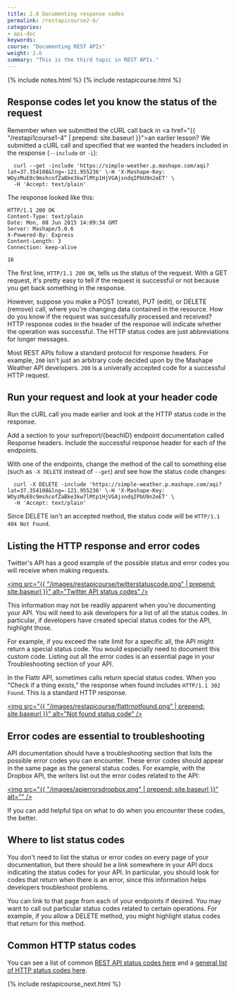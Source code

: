 ```yaml
---
title: 2.6 Documenting response codes
permalink: /restapicourse2-6/
categories:
- api-doc
keywords: 
course: "Documenting REST APIs"
weight: 2.6
summary: "This is the third topic in REST APIs."
---
```

{% include notes.html %}
{% include restapicourse.html %}

## Response codes let you know the status of the request

Remember when we submitted the cURL call back in <a href="{{ "/restapi1course1-4" | prepend: site.baseurl }}">an earlier lesson</a>? We submitted a cURL call and specified that we wanted the headers included in the response (`--include` or `-i`):

```
  curl --get -include 'https://simple-weather.p.mashape.com/aqi?lat=37.354108&lng=-121.955236' \-H 'X-Mashape-Key: WOyzMuE8c9mshcofZaBke3kw7lMtp1HjVGAjsndqIPbU9n2eET' \
  -H 'Accept: text/plain'
```

The response looked like this: 

```
HTTP/1.1 200 OK
Content-Type: text/plain
Date: Mon, 08 Jun 2015 14:09:34 GMT
Server: Mashape/5.0.6
X-Powered-By: Express
Content-Length: 3
Connection: keep-alive

16
```

The first line, `HTTP/1.1 200 OK`, tells us the status of the request. With a GET request, it's pretty easy to tell if the request is successful or not because you get back something in the response. 

However, suppose you make a POST (create), PUT (edit), or DELETE (remove) call, where you're changing data contained in the resource. How do you know if the request was successfully processed and received? HTTP response codes in the header of the response will indicate whether the operation was successful. The HTTP status codes are just abbreviations for longer messages.

Most REST APIs follow a standard protocol for response headers. For example, `200` isn't just an arbitrary code decided upon by the Mashape Weather API developers. `200` is a univerally accepted code for a successful HTTP request. 

## Run your request and look at your header code

Run the cURL call you made earlier and look at the HTTP status code in the response. 

Add a section to your surfreport/{beachID} endpoint documentation called Response headers. Include the successful response header for each of the endpoints.
 
With one of the endpoints, change the method of the call to something else (such as `-X DELETE` instead of `--get`) and see how the status code changes:

```
  curl -X DELETE -include 'https://simple-weather.p.mashape.com/aqi?lat=37.354108&lng=-121.955236' \-H 'X-Mashape-Key: WOyzMuE8c9mshcofZaBke3kw7lMtp1HjVGAjsndqIPbU9n2eET' \
  -H 'Accept: text/plain'
```

Since DELETE isn't an accepted method, the status code will be `HTTP/1.1 404 Not Found`. 

## Listing the HTTP response and error codes

Twitter's API has a good example of the possible status and error codes you will receive when making requests.

<a href="https://dev.twitter.com/overview/api/response-codes"><img src="{{ "/images/restapicourse/twitterstatuscode.png" | prepend: site.baseurl }}" alt="Twitter API status codes" /></a>

This information may not be readily apparent when you're documenting your API. You will need to ask developers for a list of all the status codes. In particular, if developers have created special status codes for the API, highlight those. 

For example, if you exceed the rate limit for a specific all, the API might return a special status code. You would especially need to document this custom code. Listing out all the error codes is an essential page in your Troubleshooting section of your API.

In the Flattr API, sometimes calls return special status codes. When you "Check if a thing exists," the response when found includes `HTTP/1.1 302 Found`. This is a standard HTTP response.

<a href="http://developers.flattr.net/api/resources/things/#update-a-thing"><img src="{{ "/images/restapicourse/flattrnotfound.png" | prepend: site.baseurl }}" alt="Not found status code" /></a>

## Error codes are essential to troubleshooting

API documentation should have a troubleshooting section that lists the possible error codes you can encounter. These error codes should appear in the same page as the general status codes. For example, with the Dropbox API, the writers list out the error codes related to the API:

<a href="https://www.dropbox.com/developers/core/docs"><img src="{{ "/images/apierrorsdropbox.png" | prepend: site.baseurl }}" alt="" /></a>

If you can add helpful tips on what to do when you encounter these codes, the better.

## Where to list status codes

You don't need to list the status or error codes on every page of your documentation, but there should be a link somewhere in your API docs indicating the status codes for your API. In particular, you should look for codes that return when there is an error, since this information helps developers troubleshoot problems.

You can link to that page from each of your endpoints if desired. You may want to call out particular status codes related to certain operations. For example, if you allow a DELETE method, you might highlight status codes that return for this method.

## Common HTTP status codes

You can see a list of common [REST API status codes here](http://www.restapitutorial.com/httpstatuscodes.html) and a [general list of HTTP status codes here](http://en.wikipedia.org/wiki/List_of_HTTP_status_codes
).

{% include restapicourse_next.html %}



